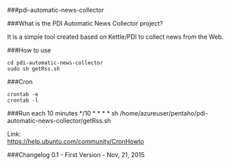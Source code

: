 ###pdi-automatic-news-collector

###What is the PDI Automatic News Collector project?

It is a simple tool created based on Kettle/PDI to collect news from the Web.

###How to use
```
cd pdi-automatic-news-collector
sudo sh getRss.sh
```

###Cron

```
crontab -e
crontab -l
```

###Run each 10 minutes
*/10 * * * * sh /home/azureuser/pentaho/pdi-automatic-news-collector/getRss.sh

Link:<BR>
https://help.ubuntu.com/community/CronHowto<BR>

###Changelog
0.1 - First Version - Nov, 21, 2015
